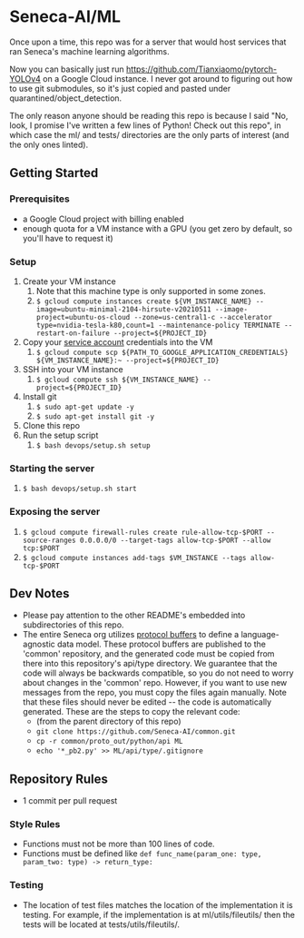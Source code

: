 # Seneca-AI/ML

Once upon a time, this repo was for a server that would host services that ran Seneca's machine learning algorithms.

Now you can basically just run https://github.com/Tianxiaomo/pytorch-YOLOv4 on a Google Cloud instance.  I never got around to figuring out how to use git
submodules, so it's just copied and pasted under quarantined/object_detection.

The only reason anyone should be reading this repo is because I said "No, look, I promise I've written a few lines of Python! Check out this repo", in which case the ml/ and tests/ directories are the only parts of interest (and the only ones linted).

## Getting Started
### Prerequisites
* a Google Cloud project with billing enabled
* enough quota for a VM instance with a GPU (you get zero by default, so you'll have to request it)

### Setup
1. Create your VM instance 
    1. Note that this machine type is only supported in some zones.
    1. `$ gcloud compute instances create ${VM_INSTANCE_NAME} --image=ubuntu-minimal-2104-hirsute-v20210511 --image-project=ubuntu-os-cloud --zone=us-central1-c --accelerator type=nvidia-tesla-k80,count=1 --maintenance-policy TERMINATE --restart-on-failure --project=${PROJECT_ID}`
1. Copy your [service account](https://cloud.google.com/iam/docs/service-accounts) credentials into the VM
    1. `$ gcloud compute scp ${PATH_TO_GOOGLE_APPLICATION_CREDENTIALS} ${VM_INSTANCE_NAME}:~ --project=${PROJECT_ID}`
1. SSH into your VM instance 
    1. `$ gcloud compute ssh ${VM_INSTANCE_NAME} --project=${PROJECT_ID}`
1. Install git
    1. `$ sudo apt-get update -y`
    1. `$ sudo apt-get install git -y`
1. Clone this repo
1. Run the setup script
    1. `$ bash devops/setup.sh setup`

### Starting the server
1. `$ bash devops/setup.sh start`

### Exposing the server
1. `$ gcloud compute firewall-rules create rule-allow-tcp-$PORT --source-ranges 0.0.0.0/0 --target-tags allow-tcp-$PORT --allow tcp:$PORT`
2. `$ gcloud compute instances add-tags $VM_INSTANCE --tags allow-tcp-$PORT`

## Dev Notes
* Please pay attention to the other README's embedded into subdirectories of this repo.
* The entire Seneca org utilizes [protocol buffers](https://developers.google.com/protocol-buffers) to define a language-agnostic data model.  These protocol buffers are published to the 'common' repository, and the generated code must be copied from there into this repository's api/type directory.  We guarantee that the code will always be backwards compatible, so you do not need to worry about changes in the 'common' repo.  However, if you want to use new messages from the repo, you must copy the files again manually.  Note that these files should never be edited -- the code is automatically generated. These are the steps to copy the relevant code:
    * (from the parent directory of this repo)
    * `git clone https://github.com/Seneca-AI/common.git`
    * `cp -r common/proto_out/python/api ML`
    * `echo '*_pb2.py' >> ML/api/type/.gitignore`

## Repository Rules
* 1 commit per pull request

### Style Rules
* Functions must not be more than 100 lines of code.
* Functions must be defined like
` def func_name(param_one: type, param_two: type) -> return_type: `

### Testing
* The location of test files matches the location of the implementation it is testing.  For example, if the implementation is at ml/utils/fileutils/ then the tests will be located at tests/utils/fileutils/.
